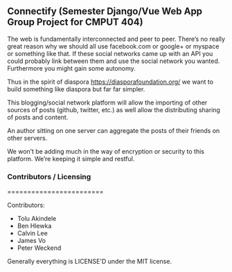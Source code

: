 ## Connectify (Semester Django/Vue Web App Group Project for CMPUT 404)

The web is fundamentally interconnected and peer to peer. There’s no really great reason why we should all use facebook.com or google+ or myspace or something like that. If these social networks came up with an API you could probably link between them and use the social network you wanted. Furthermore you might gain some autonomy.

Thus in the spirit of diaspora https://diasporafoundation.org/ we want to build something like diaspora but far far simpler.

This blogging/social network platform will allow the importing of other sources of posts (github, twitter, etc.) as well allow the distributing sharing of posts and content.

An author sitting on one server can aggregate the posts of their friends on other servers.

We won’t be adding much in the way of encryption or security to this platform. We’re keeping it simple and restful.

### Contributors / Licensing
========================

Contributors:

* Tolu Akindele
* Ben Hlewka
* Calvin Lee
* James Vo
* Peter Weckend

Generally everything is LICENSE'D under the MIT license.


